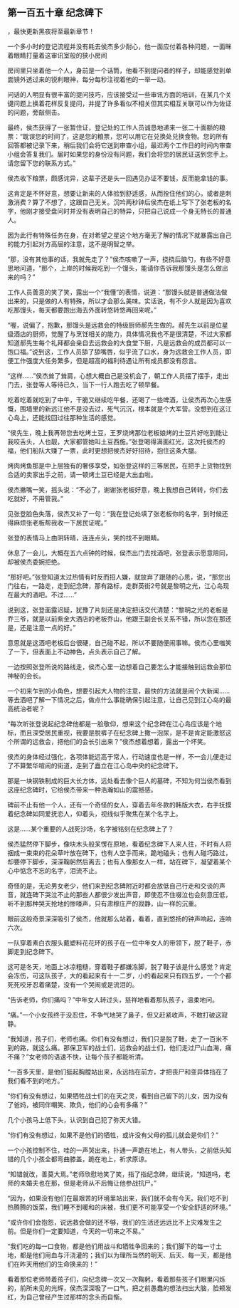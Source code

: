 ## 第一百五十章 纪念碑下
，最快更新黑夜将至最新章节！

一个多小时的登记流程并没有耗去侯杰多少耐心，他一面应付着各种问题，一面眯着眼睛打量着这审讯室般的狭小房间

房间里只坐着他一个人，身前是一个话筒，他看不到提问者的样子，却能感觉到单面镜外透过来的锐利眼神，每分每秒注视着他的一举一动。

问话的人明显有很丰富的提问技巧，应该接受过一些审讯方面的培训，在某几个关键问题上换着花样反复提问，并提了许多看似不相关但其实相互关联可以作为佐证的问题，旁敲侧击。

最终，侯杰获得了一张暂住证，登记处的工作人员诚恳地递来一张二十面额的粮票：“耽误您的时间了，这是您的粮票，您可以用它在兑换处兑换食物。您的所有回答都被记录下来，稍后我们会将它送到审查小组，最迟两个工作日的时间内审查小组会答复我们。届时如果您的身份没有问题，我们会将您的居民证送到您手上。请您留下您的联系方式。”

侯杰收下粮票，颇感诧异，这辈子还是头一回遇见办证不要钱，反而能拿钱的事。

这肯定是不怀好意，想要让新来的人体验到舒适感，从而拴住他们的心，或者是刺激消费？算了不想了，这跟自己无关。沉吟两秒钟后侯杰在纸上写下了张老板的名字，他刚才接受盘问时并没有表明自己的特异，只把自己说成一个身无特长的普通人。

因为此行有特殊任务在身，在对希望之星这个地方毫无了解的情况下就暴露出自己的能力引起对方高层的注意，这不是明智之举。

“那，没有其他事的话，我就先走了？”侯杰咳嗽了一声，挠挠后脑勺，有些不好意思地问道，“那个，上岸的时候我吃到一个馒头，能请你告诉我那馒头是怎么做出来的吗？”

工作人员善意的笑了笑，露出一个“我懂”的表情，说道：“那馒头就是普通做法做出来的，只是做的人有特殊，所以才会那么美味。实话说，有不少人就是因为喜欢吃那馒头，每天都要跑出海去外面转悠转悠再回来呢。”

“喔，说偏了，抱歉，那馒头是远救会的特级厨师郝先生做的。郝先生以前是位星级酒店的厨师，觉醒了与烹饪相关的能力，具体情况我也不是很清楚，不过大家都知道郝先生每个礼拜都会亲自去远救会的大食堂下厨，凡是远救会的成员都可以一饱口福。”说到这，工作人员舔了舔嘴唇，似乎流了口水，身为远救会工作人员，即便工作强度大任务繁多，但是超高的福利待遇让所有成员都没有怨言。

“这样……”侯杰耸了耸肩，心想大概自己是没机会了，朝工作人员摆了摆手，走出门去，张登等人等待已久，当下一行人跑去吃了顿早餐。

吃着吃着就吃到了中午，干脆又继续吃午餐，还喝了一些啤酒，让侯杰再次心生感慨，围墙里的新远江他不是没去过，死气沉沉，根本就是个大军营。没想到在这江心岛上，还能找回过往那种生活的感觉。

“侯先生，晚上我再带您去吃烤土豆，王罗烧烤那位老板娘烤的土豆片好吃到能让我咬舌头，人也靓，大家都管她叫土豆西施。”张登喝得满面红光，这次托侯杰的福，他们船队大赚了一票，此时更想把侯杰好好招待，抱住这条大腿。

烤肉烤鱼那是中上层独有的奢侈享受，如张登这样的三等居民，在把手上货物找到合适的卖家出手之前，请一顿烤土豆已经是大出血啦。

侯杰撇嘴一笑，摇头说：“不必了，谢谢张老板好意，晚上我想自己转转，你们去吃就好，不用管我。”

见张登脸色失落，侯杰又补了一句：“我在登记处填了张老板你的名字，到时候还得麻烦张老板帮我收一下居民证呢。”

张登的表情马上由阴转晴，连连点头，笑的找不到眼睛。

休息了一会儿，大概在五六点钟的时候，侯杰出门去找酒吧，张登表示愿意陪同，却被侯杰委婉拒绝。

“那好吧。”张登知道太过热情有时反而招人嫌，就放弃了跟随的心思，说，“那您出门往右，一路走，走到纪念碑，那有路标，走群英街2号就是黎明之光，江心岛现在最大的酒吧。不过……”

说到这，张登面露迟疑，犹豫了片刻还是决定把话交代清楚：“黎明之光的老板是乔三爷，就是以前紫金大酒店的老板乔山，他跟王副会长关系不错，所以您在那还是，还是注意一点的好。”

意思就是这酒吧老板后台很硬，自己碰不起，所以不要随便闹事嘛。侯杰心里嗤笑了一下，但表面上不动神色，点头表示自己了解。

一边按照张登所说的路线走，侯杰心里一边想着自己要怎么才能接触到远救会那位神秘的会长。

一个初来乍到的小角色，想要引起大人物的注意，最快的方法就是闹个大新闻……等去酒吧了解一下情况之后，做点什么事能确保引起注意，让自己见到江心岛的最高统治者呢？

“每次听张登说起纪念碑他都是一脸敬仰，想来这个纪念碑在江心岛应该是个地标，而且深受居民重视，我要是脱裤子在纪念碑上撒一泡尿，是不是肯定能激怒这个所谓的远救会，把他们的会长引出来？”侯杰想着想着，露出一个坏笑。

侯杰的身体经过强化，各项体能远高于常人，行动速度也是一样，不一会儿便走过了不算繁华喧闹的街道，走到了矗立在江心岛中央的纪念碑下。

那是一块钢铁制成的巨大长方体，远处看去像个巨人的墓碑，不知为何当侯杰看到这座纪念碑时，它给侯杰带来一种浩瀚如山的震撼感。

碑前不止有他一个人，还有一个奇怪的女人，穿着去年冬款的韩版大衣，右手抚摸着纪念碑如同爱抚恋人，仰着头，视线似乎聚焦在某个名字上。

这是……某个重要的人战死沙场，名字被铭刻在纪念碑上了？

侯杰猛然停下脚步，像块木头般呆愣在原地，看着纪念碑下人来人往，不时有人将捆成一束束的花朵草叶放在碑下，也有人空手而来，跪地磕头；也有人碰巧路过，却要停下脚步，深深鞠躬然后离去；也有人像那女人一样，站在碑下，凝望着某个心中惦念不忘的名字，泪流不止。

奇怪的是，无论男女老少，他们来到纪念碑附近时都会放低自己行走和交谈的声音，就连碑下哭泣不止的那些人都很少发出声音，即使忍不住啜泣也会刻意压低，听不到那种哭天抢地的惨嚎声，只有肃穆庄严的寂静，山一样的沉重。

眼前这般奇景深深吸引了侯杰，他就那么站着，看着，直到悠扬的钟声响起，连响六次。

一队穿着素白衣服头戴塑料花花环的孩子在一位中年女人的带领下，脱了鞋子，赤脚走到纪念碑下。

这可是冬天，地面上冰凉粗糙，穿着鞋子都嫌冻脚，脱了鞋子该是什么感觉？肯定会冻伤，可这队孩子，大的看起来有十一二岁，小的看起来只有四五岁，一个个都死死咬牙忍着痛楚，没有一个哭闹或是流泪的。

“告诉老师，你们痛吗？”中年女人转过头，慈祥地看着那队孩子，温柔地问。

“痛。”一个小女孩终于没忍住，不争气地哭了鼻子，但又赶紧收声，不敢打破这寂静。

“我知道，孩子们，老师也痛。你们有没有想过，我们只是脱了鞋，走了一百米不到的路，就这么痛。那保卫军的战士们，远救会的战士们，他们走过尸山血海，痛不痛？”女老师的语速不快，让每个孩子都能听清。

“一百多天里，是他们挺起胸膛站出来，永远挡在前方，才把丧尸和变异体挡在了我们看不到的地方。”

“你们有没有想过，如果牺牲战士们的在天之灵，看到自己留下的儿女，因为没有了爸妈，被同伴嘲笑、欺负，他们的心会有多痛？”

几个小孩马上低下头，认识到自己犯了弥天大错。

“你们有没有想过，如果不是他们的牺牲，或许没有父母的孤儿就会是你们？”

一个小孩控制不住，哇的一声哭出来，扑通一声跪在地上，有人带头，之前低头知错的几个小孩全都弯曲膝盖，跪在地上，祈求原谅。

“知错就改，善莫大焉。”老师欣慰地笑了笑，指了指纪念碑，继续说，“知道吗，老师的未婚夫也在那，但是老师从不后悔让他参战抗尸。”

“因为，如果没有他们在最艰苦的环境里站出来，我们就不会有今天。我们吃不到热腾腾的饭菜，我们睡不到暖和的床被，我们更不可能享受一个安全舒适的环境。”

“或许你们会抱怨，说远救会做的还不够，我们的生活还远远比不上灾难发生之前。但是你们一定要知道，今天的一切来之不易。”

“我们吃的每一口食物，都是他们用战斗和牺牲争回来的；我们脚下的每一寸土地，都是他们用血与汗浇灌的；我们以为理所当然的明天、后天、每一天，都是他们在昨天用他们的生命换来的！”

看着那位老师带着孩子们，向纪念碑一次又一次鞠躬，看着那些孩子们眼里闪烁的，前所未见的光辉，侯杰深深吸了一口气，把之前愚蠢的想法扫出大脑，脸颊发红，为自己曾经产生过那样的念头而自惭。

